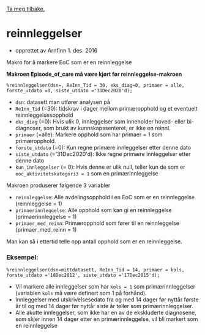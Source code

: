 [Ta meg tilbake.](./)

# reinnleggelser

- opprettet av Arnfinn 1. des. 2016 

Makro for å markere EoC som er en reinnleggelse 

**Makroen Episode_of_care må være kjørt før reinnleggelse-makroen**

```
%reinnleggelser(dsn=, ReInn_Tid = 30, eks_diag=0, primaer = alle, forste_utdato =0, siste_utdato ='31Dec2020'd);
```

- `dsn`:             datasett man utfører analysen på
- `ReInn_Tid` (=30): tidskrav i dager mellom primæropphold og et eventuelt reinnleggelsesopphold
- `eks_diag` (=0):   Hvis ulik 0, innleggelser som inneholder hoved- eller bi-diagnoser, som brukt av kunnskapssenteret, er ikke en reinnl.
- `primaer` (=alle): Markere opphold som har primaer = 1 som primæropphold.
- `forste_utdato` (=0): Kun regne primære innleggelser etter denne dato
- `siste_utdato` (='31Dec2020'd): Ikke regne primære innleggelser etter denne dato
- `kun_innleggelser` (= 0): Hvis denne er ulik null, teller kun de som er `eoc_aktivitetskategori3 = 1` som en primærinnleggelse

Makroen produserer følgende 3 variabler
- `reinnleggelse`: Alle avdelingsopphold i en EoC som er en reinnleggelse (reinnleggelse = 1)
- `primaerinnleggelse`: Alle opphold som kan gi en reinnleggelse (primaerinnleggelse = 1)
- `primaer_med_reinn`: Primæropphold som fører til en reinnleggelse (primaer_med_reinn = 1)

Man kan så i ettertid telle opp antall opphold som er en reinnleggelse.

### Eksempel:
```
%reinnleggelser(dsn=mittdatasett, ReInn_Tid = 14, primaer = kols, forste_utdato ='18Dec2012', siste_utdato ='17Dec2015'd);
```
- Vil markere alle innleggelser som har `kols = 1` som primærinnleggelser (variablen `kols` må være definert som 1 på forhånd). 
- Innleggelser med utskrivelsesedato fra og med 14 dager før nyttår første år til og med 14 dager før nyttår siste år teller som primærinnleggelser. 
- Alle akutte innleggelser, som ikke har en av de ekskluderte diagnosene, som skjer innen 14 dager etter en primærinnleggelse, vil bli markert som en reinnleggelse
